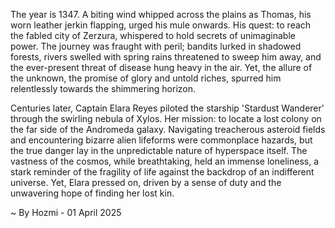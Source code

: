 
The year is 1347.  A biting wind whipped across the plains as Thomas, his worn leather jerkin flapping, urged his mule onwards.  His quest: to reach the fabled city of Zerzura, whispered to hold secrets of unimaginable power.  The journey was fraught with peril; bandits lurked in shadowed forests, rivers swelled with spring rains threatened to sweep him away, and the ever-present threat of disease hung heavy in the air. Yet, the allure of the unknown, the promise of glory and untold riches, spurred him relentlessly towards the shimmering horizon.

Centuries later, Captain Elara Reyes piloted the starship 'Stardust Wanderer' through the swirling nebula of Xylos.  Her mission: to locate a lost colony on the far side of the Andromeda galaxy.  Navigating treacherous asteroid fields and encountering bizarre alien lifeforms were commonplace hazards, but the true danger lay in the unpredictable nature of hyperspace itself. The vastness of the cosmos, while breathtaking, held an immense loneliness, a stark reminder of the fragility of life against the backdrop of an indifferent universe.  Yet, Elara pressed on, driven by a sense of duty and the unwavering hope of finding her lost kin.

~ By Hozmi - 01 April 2025
